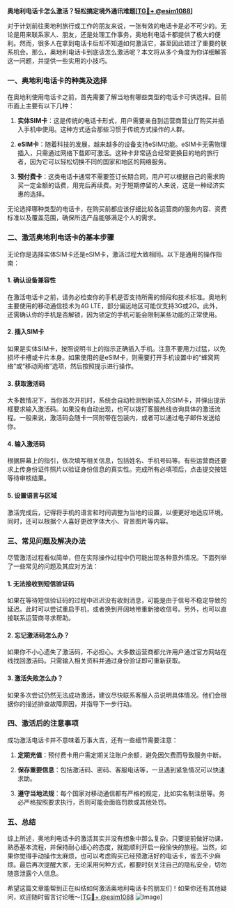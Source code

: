 **奥地利电话卡怎么激活？轻松搞定境外通讯难题[[TG💪+ @esim1088](https://t.me/s/esim1088)]**

对于计划前往奥地利旅行或工作的朋友来说，一张有效的电话卡是必不可少的。无论是用来联系家人、朋友，还是处理工作事务，奥地利电话卡都提供了极大的便利。然而，很多人在拿到电话卡后却不知道如何激活它，甚至因此错过了重要的联系机会。那么，奥地利电话卡到底该怎么激活呢？本文将从多个角度为你详细解答这一问题，并提供一些实用的小技巧。

### 一、奥地利电话卡的种类及选择

在奥地利使用电话卡之前，首先需要了解当地有哪些类型的电话卡可供选择。目前市面上主要有以下几种：

1. **实体SIM卡**：这是传统的电话卡形式，用户需要亲自到运营商营业厅购买并插入手机中使用。这种方式适合那些习惯于传统方式操作的人群。
   
2. **eSIM卡**：随着科技的发展，越来越多的设备支持eSIM功能。eSIM卡无需物理插入，只需通过网络下载即可激活。这种卡非常适合经常更换目的地的旅行者，因为它可以轻松切换不同的国家和地区的网络服务。

3. **预付费卡**：这类电话卡通常不需要签订长期合同，用户可以根据自己的需求购买一定金额的话费，用完后再续费。对于短期停留的人来说，这是一种经济实惠的选择。

无论选择哪种类型的电话卡，在购买前都应该仔细比较各运营商的服务内容、资费标准以及覆盖范围，确保所选产品能够满足个人的需求。

### 二、激活奥地利电话卡的基本步骤

无论你是选择实体SIM卡还是eSIM卡，激活过程大致相同。以下是通用的操作指南：

#### 1. 确认设备兼容性

在激活电话卡之前，请务必检查你的手机是否支持所需的频段和技术标准。奥地利主要使用的移动通信技术为4G LTE，部分偏远地区可能仅支持3G或2G。此外，还需确认你的手机是否解锁，因为锁定的手机可能会限制某些功能的正常使用。

#### 2. 插入SIM卡

如果是实体SIM卡，按照说明书上的指示正确插入手机。注意不要用力过猛，以免损坏卡槽或卡片本身。如果使用的是eSIM卡，则需要打开手机设置中的“蜂窝网络”或“移动网络”选项，然后按照提示进行操作。

#### 3. 获取激活码

大多数情况下，当你首次开机时，系统会自动检测到新插入的SIM卡，并弹出提示框要求输入激活码。如果没有自动出现，也可以拨打客服热线咨询具体的激活流程。一般来说，激活码会随卡一同附带在包装内，或者可以通过电子邮件发送给你。

#### 4. 输入激活码

根据屏幕上的指引，依次填写相关信息，包括姓名、手机号码等。有些运营商还要求上传身份证件照片以验证身份信息的真实性。完成所有必填项后，点击提交按钮等待审核结果。

#### 5. 设置语言与区域

激活完成后，记得将手机的语言和时间调整为当地的设置，以便更好地适应环境。同时，还可以根据个人喜好更改字体大小、背景图片等内容。

### 三、常见问题及解决办法

尽管激活过程看似简单，但在实际操作过程中仍可能出现各种意外情况。下面列举了一些常见的问题及其应对方法：

#### 1. 无法接收到短信验证码

如果在等待短信验证码的过程中迟迟没有收到消息，可能是由于信号不稳定导致的延迟。此时可以尝试重启手机，或者换到开阔地带重新接收信号。另外，也可以直接联系运营商寻求帮助。

#### 2. 忘记激活码怎么办？

如果你不小心遗失了激活码，不必担心。大多数运营商都允许用户通过官方网站在线找回激活码。只需输入相关资料并通过身份验证即可重新获取。

#### 3. 激活失败怎么办？

如果多次尝试仍然无法成功激活，建议尽快联系客服人员说明具体情况。他们会根据你的描述排查故障原因，并指导下一步行动。

### 四、激活后的注意事项

成功激活电话卡并不意味着万事大吉，还有一些细节需要注意：

1. **定期充值**：预付费卡用户需定期关注账户余额，避免因欠费而导致服务中断。

2. **保存重要信息**：包括激活码、密码、客服电话等，一旦遇到紧急情况可以快速求助。

3. **遵守当地法规**：每个国家对移动通信都有严格的规定，比如实名制注册等。务必严格按照要求执行，否则可能会面临罚款或其他处罚。

### 五、总结

综上所述，奥地利电话卡的激活其实并没有想象中那么复杂。只要提前做好功课，熟悉基本流程，并保持耐心细心的态度，就能顺利开启一段愉快的旅程。当然，如果你觉得手动操作太麻烦，也可以考虑购买已经预激活好的电话卡，省去不少麻烦。最后再次提醒大家，无论采用何种方式，都要时刻关注自己的隐私安全，切勿随意泄露个人信息。

希望这篇文章能帮到正在纠结如何激活奥地利电话卡的朋友们！如果你还有其他疑问，欢迎随时留言讨论哦～[[TG💪+ @esim1088](https://t.me/s/esim1088) ![Image](https://i.postimg.cc/4NQfJmqS/Snipaste-2025-05-13-00-14-12.png)]